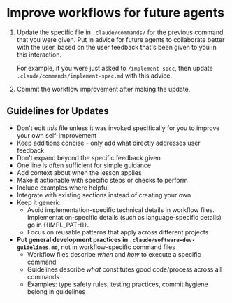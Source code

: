 # Improve workflows for future agents

1. Update the specific file in `.claude/commands/` for the previous command that you were given. Put in advice for future agents to collaborate better with the user, based on the user feedback that's been given to you in this interaction.

   For example, if you were just asked to `/implement-spec`, then update `.claude/commands/implement-spec.md` with this advice.

2. Commit the workflow improvement after making the update.

## Guidelines for Updates

- Don't edit _this_ file unless it was invoked specifically for you to improve your own self-improvement
- Keep additions concise - only add what directly addresses user feedback
- Don't expand beyond the specific feedback given
- One line is often sufficient for simple guidance
- Add context about when the lesson applies
- Make it actionable with specific steps or checks to perform
- Include examples where helpful
- Integrate with existing sections instead of creating your own
- Keep it generic
  - Avoid implementation-specific technical details in workflow files. Implementation-specific details (such as language-specific details) go in {{IMPL_PATH}}.
  - Focus on reusable patterns that apply across different projects
- **Put general development practices in `.claude/software-dev-guidelines.md`**, not in workflow-specific command files
  - Workflow files describe _when_ and _how_ to execute a specific command
  - Guidelines describe _what_ constitutes good code/process across all commands
  - Examples: type safety rules, testing practices, commit hygiene belong in guidelines
